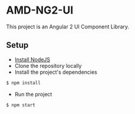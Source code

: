 # AMD-NG2-UI #

This project is an Angular 2 UI Component Library.

## Setup ##

* [Install NodeJS](https://nodejs.org)
* Clone the repository locally
* Install the project's dependencies
``` bash
$ npm install
```
* Run the project
```
$ npm start
```